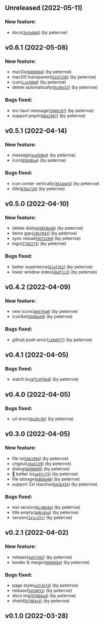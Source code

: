 ## Unreleased (2022-05-11)

### New feature:

- docs([`3e1e66d`](https://github.com/peterroe/Rss-Reader/commit/3e1e66df840a9122f76b5b83f874b15dc5c49ee0)) (by peterroe)

## v0.6.1 (2022-05-08)

### New feature:

- macOs([`9db8094`](https://github.com/peterroe/Rss-Reader/commit/9db8094b354f4aed5ecbe06573b7aa4529a252f1)) (by peterroe)
- macOS transparent([`b2d7156`](https://github.com/peterroe/Rss-Reader/commit/b2d7156dcfa18a9484c1f9130cf756aec1219d61)) (by peterroe)
- icon([`cce2004`](https://github.com/peterroe/Rss-Reader/commit/cce20040ce605bc02b9dde2f28d1c3184cebf548)) (by peterroe)
- delete automatically([`0cd9a72`](https://github.com/peterroe/Rss-Reader/commit/0cd9a72068a6b4859a0cb291636d9c2d1d4da116)) (by peterroe)

### Bugs fixed:

- src-tauri message([`3940c67`](https://github.com/peterroe/Rss-Reader/commit/3940c67302bbfa51dd3f07d2be6232ffb23c608b)) (by peterroe)
- support pnpm([`60a2987`](https://github.com/peterroe/Rss-Reader/commit/60a298780b2aefa65d7d0fde02737563c7ddf732)) (by peterroe)

## v0.5.1 (2022-04-14)

### New feature:

- message([`ead5964`](https://github.com/peterroe/Rss-Reader/commit/ead59648602ab98d8766cb855809c8c3a1dbe5b6)) (by peterroe)
- icon([`056d0aa`](https://github.com/peterroe/Rss-Reader/commit/056d0aa81337ffaf9ec82d38766f1e5f223c134f)) (by peterroe)

### Bugs fixed:

- icon center vertically([`36144e5`](https://github.com/peterroe/Rss-Reader/commit/36144e5003a7a4ebb816253d43841ddf85c527c1)) (by peterroe)
- title([`b58a720`](https://github.com/peterroe/Rss-Reader/commit/b58a7208fdacf6f026a925fbf1b058d224518bc6)) (by peterroe)

## v0.5.0 (2022-04-10)

### New feature:

- delete dialog([`d858eb8`](https://github.com/peterroe/Rss-Reader/commit/d858eb896f45afd6fce51ee081d674834d3436a6)) (by peterroe)
- items gap([`24b7043`](https://github.com/peterroe/Rss-Reader/commit/24b7043710e5f121e89e2c10e75f6f88d34bd3c7)) (by peterroe)
- sync reload([`567229d`](https://github.com/peterroe/Rss-Reader/commit/567229d2b6c1c2b2b0fdc2469c76aa2814df6494)) (by peterroe)
- logo([`f782275`](https://github.com/peterroe/Rss-Reader/commit/f782275e395767bc314c94ac28856c7ae8ef2dac)) (by peterroe)

### Bugs fixed:

- better experience([`61af361`](https://github.com/peterroe/Rss-Reader/commit/61af3618d156b4987fa616e88c5dca230232a42b)) (by peterroe)
- lower window index([`4bdf113`](https://github.com/peterroe/Rss-Reader/commit/4bdf113bb297e1987db5df7ffe73bb89a997e8c6)) (by peterroe)

## v0.4.2 (2022-04-09)

### New feature:

- new icons([`deb70a0`](https://github.com/peterroe/Rss-Reader/commit/deb70a0d545b52dce14b024b33cc7b3737cbdec3)) (by peterroe)
- iconSet([`0580a99`](https://github.com/peterroe/Rss-Reader/commit/0580a992a071990534246fe101627bd55732a6c2)) (by peterroe)

### Bugs fixed:

- github push error([`1a9d97f`](https://github.com/peterroe/Rss-Reader/commit/1a9d97f7834f514c685bde796f2ff284d1cdd20a)) (by peterroe)

## v0.4.1 (2022-04-05)

### Bugs fixed:

- watch bug([`fc0f0e8`](https://github.com/peterroe/Rss-Reader/commit/fc0f0e82a3275a53e7fb651f7c4ce59ec4dfeccb)) (by peterroe)

## v0.4.0 (2022-04-05)

### Bugs fixed:

- url error([`da28c95`](https://github.com/peterroe/Rss-Reader/commit/da28c95702294aebc142153460f7c7f5cbcdc09c)) (by peterroe)

## v0.3.0 (2022-04-05)

### New feature:

- file io([`5b61994`](https://github.com/peterroe/Rss-Reader/commit/5b61994aa2aa8091b8729e974dbb1bbfa406b9fe)) (by peterroe)
- ungeui([`c6a5229`](https://github.com/peterroe/Rss-Reader/commit/c6a522956c169ae56d19e75c42641582b6e4917c)) (by peterroe)
- dialog([`b690b09`](https://github.com/peterroe/Rss-Reader/commit/b690b09151b1d29e6e11222724721b0118e4ee2c)) (by peterroe)
- :tada: better io([`aa97c75`](https://github.com/peterroe/Rss-Reader/commit/aa97c75dfdb3963caff839e5c7af9cdc3a205678)) (by peterroe)
- file storage([`b8bbb48`](https://github.com/peterroe/Rss-Reader/commit/b8bbb48430e8f9a28d04ae096bdad5aea72e7c0d)) (by peterroe)
- support 2xl reactive([`842bd35`](https://github.com/peterroe/Rss-Reader/commit/842bd35be8b72d1675dad6843a55babb5aeca51d)) (by peterroe)

### Bugs fixed:

- msi version([`6c4bb8a`](https://github.com/peterroe/Rss-Reader/commit/6c4bb8ac2aa17abd130a2fff5d6c6d7d5f8626d9)) (by peterroe)
- title empty([`4d6c6ba`](https://github.com/peterroe/Rss-Reader/commit/4d6c6baced7e857ba742b44207c7cb77256f4ed2)) (by peterroe)
- version([`1e1cd7c`](https://github.com/peterroe/Rss-Reader/commit/1e1cd7cce4d145fb2371809516963184c34ed9df)) (by peterroe)

## v0.2.1 (2022-04-02)

### New feature:

- release([`4a5fa92`](https://github.com/peterroe/Rss-Reader/commit/4a5fa92a556e71553ff59bd1a9a1ac8c4ad790cc)) (by peterroe)
- border & margin([`094b66e`](https://github.com/peterroe/Rss-Reader/commit/094b66e51bcda5c1fb500192451da6fbba5879f9)) (by peterroe)

### Bugs fixed:

- page style([`a3fa5fd`](https://github.com/peterroe/Rss-Reader/commit/a3fa5fdd78d3904b434dd9d126234aced6a46e43)) (by peterroe)
- release([`9a5d031`](https://github.com/peterroe/Rss-Reader/commit/9a5d0311de78284e6d85a8cc14afe2b2bd0956c1)) (by peterroe)
- docs img([`97068a4`](https://github.com/peterroe/Rss-Reader/commit/97068a461c74c2c39f0461bc9c58c1e986a7708a)) (by peterroe)
- shield([`8f984cb`](https://github.com/peterroe/Rss-Reader/commit/8f984cb064a1e757af8b980887445e95c1453635)) (by peterroe)

## v0.1.0 (2022-03-28)
